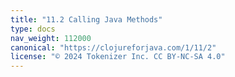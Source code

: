 ```yaml
---
title: "11.2 Calling Java Methods"
type: docs
nav_weight: 112000
canonical: "https://clojureforjava.com/1/11/2"
license: "© 2024 Tokenizer Inc. CC BY-NC-SA 4.0"
---
```

